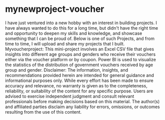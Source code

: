 # mynewproject-voucher
I have just ventured into a new hobby with an interest in building projects. I have always wanted to do this for a long time, but didn't have the right time and opportunity to deepen my skills and knowledge, and showcase something that I can be proud of. Below is one of such Projects, and from time to time, I will upload and share my projects that I built. 
Myvoucherproject:
This mini-project involves an Excel CSV file that gives insights into different age groups and genders who receive their vouchers either via the voucher platform or by coupon.
Power BI is used to visualize the statistics of the distribution of government vouchers received by age group and gender.
Disclaimer: The information, insights, and recommendations provided herein are intended for general guidance and informational purposes only. While every effort has been made to ensure accuracy and relevance, no warranty is given as to the completeness, reliability, or suitability of the content for any specific purpose. Users are advised to exercise independent judgment and consult relevant professionals before making decisions based on this material. The author(s) and affiliated parties disclaim any liability for errors, omissions, or outcomes resulting from the use of this content.
